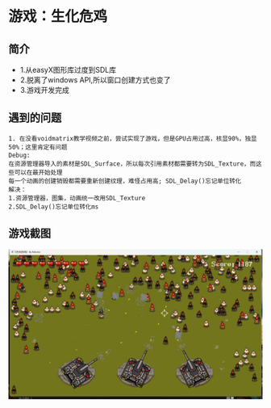 # 游戏：生化危鸡

## 简介
- 1.从easyX图形库过度到SDL库
- 2.脱离了windows API,所以窗口创建方式也变了
- 3.游戏开发完成




## 遇到的问题
```
1. 在没看voidmatrix教学视频之前，尝试实现了游戏，但是GPU占用过高，核显90%，独显50%；这里肯定有问题
Debug: 
在资源管理器导入的素材是SDL_Surface，所以每次引用素材都需要转为SDL_Texture，而这些可以在最开始处理
每一个动画的创建销毁都需要重新创建纹理，难怪占用高; SDL_Delay()忘记单位转化
解决：
1.资源管理器，图集，动画统一改用SDL_Texture
2.SDL_Delay()忘记单位转化ms

```

## 游戏截图
![游戏](showing/1.jpg)
